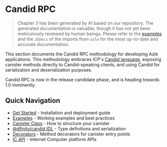 # Candid RPC

> Chapter 3 has been generated by AI based on our repository. The generated documentation is valuable, though it has not yet been meticulously reviewed by human beings. Please refer to the <a href="https://github.com/demergent-labs/azle/tree/main/examples/stable/test/end_to_end/candid_rpc" target="_blank">examples</a> and the `JSDocs` of the imports from `azle` for the most up-to-date and accurate documentation.

This section documents the Candid RPC methodology for developing Azle applications. This methodology embraces ICP's <a href="https://internetcomputer.org/docs/building-apps/interact-with-canisters/candid/candid-concepts" target="_blank">Candid language</a>, exposing canister methods directly to Candid-speaking clients, and using Candid for serialization and deserialization purposes.

Candid RPC is now in the release candidate phase, and is heading towards 1.0 imminently.

## Quick Navigation

- [Get Started](./candid_rpc/get_started.md) - Installation and deployment guide
- [Examples](./candid_rpc/examples.md) - Working examples and best practices
- [Canister Class](./candid_rpc/canister_class.md) - How to structure your canister
- [@dfinity/candid IDL](./candid_rpc/dfinity_candid_idl.md) - Type definitions and serialization
- [Decorators](./candid_rpc/decorators.md) - Method decorators for canister entry points
- [IC API](./candid_rpc/ic_api.md) - Internet Computer platform APIs
